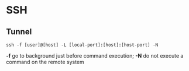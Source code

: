 # SSH

## Tunnel
```
ssh -f [user]@[host] -L [local-port]:[host]:[host-port] -N
```
**-f** go to background just before command execution;
**-N** do not execute a command on the remote system

